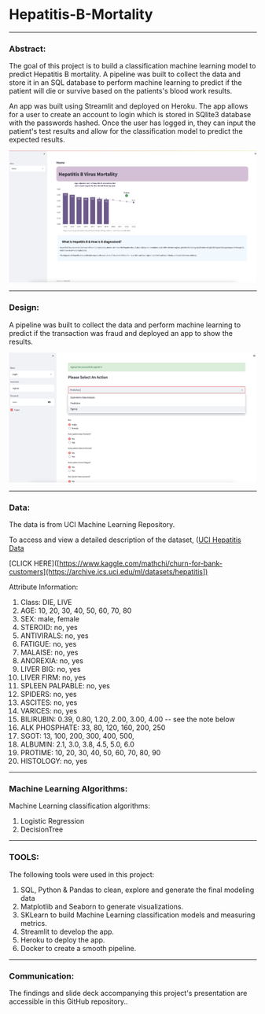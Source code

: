 # Hepatitis-B-Mortality
---

### Abstract:


The goal of this project is to build a classification machine learning model to predict Hepatitis B mortality. A pipeline was built to collect the data and store it in an SQL database to perform machine learning to predict if the patient will die or survive based on the patients's blood work results. 

An app was built using Streamlit and deployed on Heroku. The app allows for a user to create an account to login which is stored in SQlite3 database with the passwords hashed. Once the user has logged in, they can input the patient's test results and allow for the classification model to predict the expected results. 





![alt text](homePage.png)


---



### Design:


 A pipeline was built to collect the data and perform machine learning to predict if the transaction was fraud and deployed an app to show the results. 

![alt text](prediction.png)


---



### Data:


The data is from UCI Machine Learning Repository. 

To access and view a detailed description of the dataset, ([UCI Hepatitis Data]([https://archive.ics.uci.edu/ml/datasets/hepatitis])

[CLICK HERE]([https://www.kaggle.com/mathchi/churn-for-bank-customers](https://archive.ics.uci.edu/ml/datasets/hepatitis])

Attribute Information:

1. Class: DIE, LIVE
2. AGE: 10, 20, 30, 40, 50, 60, 70, 80
3. SEX: male, female
4. STEROID: no, yes
5. ANTIVIRALS: no, yes
6. FATIGUE: no, yes
7. MALAISE: no, yes
8. ANOREXIA: no, yes
9. LIVER BIG: no, yes
10. LIVER FIRM: no, yes
11. SPLEEN PALPABLE: no, yes
12. SPIDERS: no, yes
13. ASCITES: no, yes
14. VARICES: no, yes
15. BILIRUBIN: 0.39, 0.80, 1.20, 2.00, 3.00, 4.00
-- see the note below
16. ALK PHOSPHATE: 33, 80, 120, 160, 200, 250
17. SGOT: 13, 100, 200, 300, 400, 500,
18. ALBUMIN: 2.1, 3.0, 3.8, 4.5, 5.0, 6.0
19. PROTIME: 10, 20, 30, 40, 50, 60, 70, 80, 90
20. HISTOLOGY: no, yes



---


### Machine Learning Algorithms:


Machine Learning classification algorithms:
1.	Logistic Regression
2.	DecisionTree






---



### TOOLS:

The following tools were used in this project:
1.	SQL, Python & Pandas to clean, explore and generate the final modeling data
2.	Matplotlib and Seaborn to generate visualizations.
3.	SKLearn to build Machine Learning classification models and measuring metrics.
4.	Streamlit to develop the app.
5.	Heroku to deploy the app.
6.	Docker to create a smooth pipeline.


---

### Communication:


The findings and slide deck accompanying this project's presentation are accessible in this GitHub repository..



